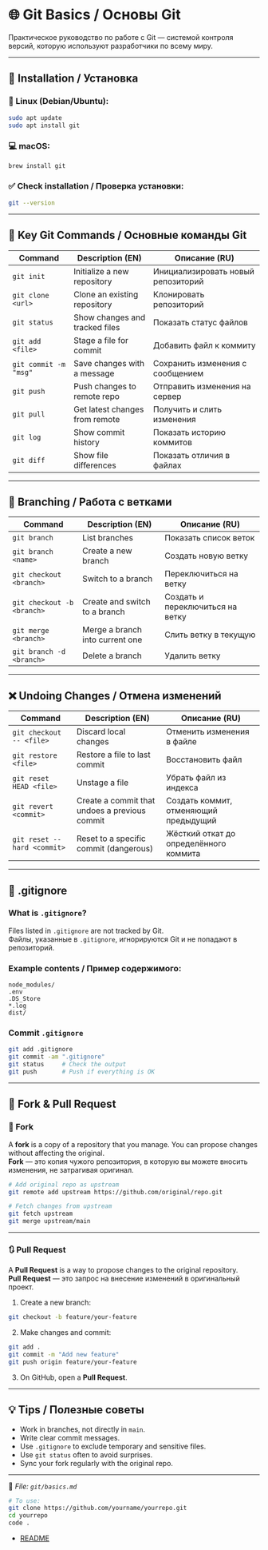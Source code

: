 # 🌐 Git Basics / Основы Git

Практическое руководство по работе с Git — системой контроля версий, которую используют разработчики по всему миру.

---

## 🧰 Installation / Установка

### 🐧 Linux (Debian/Ubuntu):

```bash
sudo apt update
sudo apt install git
```

### 💻 macOS:

```bash
brew install git
```


### ✅ Check installation / Проверка установки:

```bash
git --version
```

---

## 🔑 Key Git Commands / Основные команды Git

| Command                        | Description (EN)                                  | Описание (RU)                               |
|-------------------------------|---------------------------------------------------|---------------------------------------------|
| `git init`                    | Initialize a new repository                       | Инициализировать новый репозиторий          |
| `git clone <url>`             | Clone an existing repository                      | Клонировать репозиторий                     |
| `git status`                  | Show changes and tracked files                    | Показать статус файлов                      |
| `git add <file>`              | Stage a file for commit                          | Добавить файл к коммиту                     |
| `git commit -m "msg"`         | Save changes with a message                      | Сохранить изменения с сообщением            |
| `git push`                    | Push changes to remote repo                      | Отправить изменения на сервер               |
| `git pull`                    | Get latest changes from remote                   | Получить и слить изменения                  |
| `git log`                     | Show commit history                              | Показать историю коммитов                   |
| `git diff`                    | Show file differences                            | Показать отличия в файлах                   |

---

## 🌿 Branching / Работа с ветками

| Command                           | Description (EN)                    | Описание (RU)                             |
|----------------------------------|-------------------------------------|-------------------------------------------|
| `git branch`                     | List branches                       | Показать список веток                     |
| `git branch <name>`              | Create a new branch                 | Создать новую ветку                       |
| `git checkout <branch>`          | Switch to a branch                  | Переключиться на ветку                    |
| `git checkout -b <branch>`       | Create and switch to a branch       | Создать и переключиться на ветку         |
| `git merge <branch>`            | Merge a branch into current one     | Слить ветку в текущую                     |
| `git branch -d <branch>`         | Delete a branch                     | Удалить ветку                             |

---

## ❌ Undoing Changes / Отмена изменений

| Command                              | Description (EN)                                  | Описание (RU)                               |
|-------------------------------------|---------------------------------------------------|---------------------------------------------|
| `git checkout -- <file>`           | Discard local changes                             | Отменить изменения в файле                  |
| `git restore <file>`               | Restore a file to last commit                     | Восстановить файл                          |
| `git reset HEAD <file>`            | Unstage a file                                    | Убрать файл из индекса                     |
| `git revert <commit>`              | Create a commit that undoes a previous commit     | Создать коммит, отменяющий предыдущий       |
| `git reset --hard <commit>`        | Reset to a specific commit (dangerous)            | Жёсткий откат до определённого коммита      |

---

## 📁 .gitignore

### What is `.gitignore`?

Files listed in `.gitignore` are not tracked by Git.  
Файлы, указанные в `.gitignore`, игнорируются Git и не попадают в репозиторий.

### Example contents / Пример содержимого:

```
node_modules/
.env
.DS_Store
*.log
dist/
```

### Commit `.gitignore`

```bash
git add .gitignore
git commit -am ".gitignore"
git status     # Check the output
git push       # Push if everything is OK
```

---

## 🌱 Fork & Pull Request

### 🔁 Fork

A **fork** is a copy of a repository that you manage. You can propose changes without affecting the original.  
**Fork** — это копия чужого репозитория, в которую вы можете вносить изменения, не затрагивая оригинал.

```bash
# Add original repo as upstream
git remote add upstream https://github.com/original/repo.git

# Fetch changes from upstream
git fetch upstream
git merge upstream/main
```

---

### 🔃 Pull Request

A **Pull Request** is a way to propose changes to the original repository.  
**Pull Request** — это запрос на внесение изменений в оригинальный проект.

1. Create a new branch:

```bash
git checkout -b feature/your-feature
```

2. Make changes and commit:

```bash
git add .
git commit -m "Add new feature"
git push origin feature/your-feature
```

3. On GitHub, open a **Pull Request**.

---

## 💡 Tips / Полезные советы

- Work in branches, not directly in `main`.
- Write clear commit messages.
- Use `.gitignore` to exclude temporary and sensitive files.
- Use `git status` often to avoid surprises.
- Sync your fork regularly with the original repo.

---

📘 *File: `git/basics.md`*

```bash
# To use:
git clone https://github.com/yourname/yourrepo.git
cd yourrepo
code .
```

- [README](../README.md)